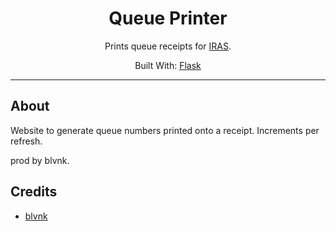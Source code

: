 <div align="center">
    <h1>Queue Printer</h1> <!-- Title -->
    <p>
      Prints queue receipts for <a href="https://www.iras.gov.sg/">IRAS</a>.
    </p> <!-- Description -->
    <p>
      Built With: <a href="https://flask.palletsprojects.com">Flask</a>
    </p> <!-- Built With -->
</div>

---

## About

Website to generate queue numbers printed onto a receipt. Increments per refresh.

prod by blvnk.

## Credits

- [blvnk](https://twitter.com/adore_blvnk)
